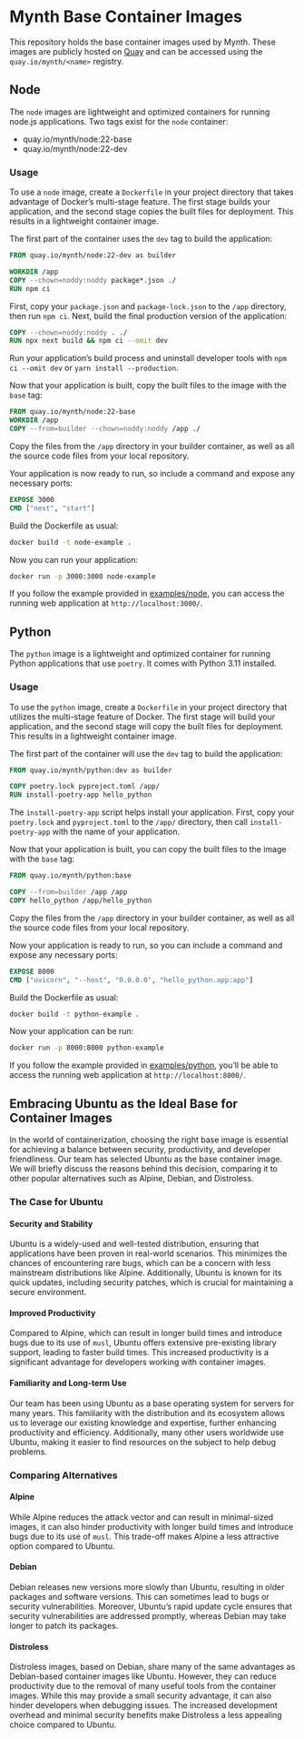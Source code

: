 # Mynth Base Container Images

This repository holds the base container images used by Mynth. These
images are publicly hosted on [Quay](https://quay.io/organization/mynth)
and can be accessed using the `quay.io/mynth/<name>` registry.

## Node

The `node` images are lightweight and optimized containers for running
node.js applications. Two tags exist for the `node` container:

- quay.io/mynth/node:22-base
- quay.io/mynth/node:22-dev

### Usage

To use a `node` image, create a `Dockerfile` in your project directory
that takes advantage of Docker’s multi-stage feature. The first stage
builds your application, and the second stage copies the built files for
deployment. This results in a lightweight container image.

The first part of the container uses the `dev` tag to build the
application:

``` dockerfile
FROM quay.io/mynth/node:22-dev as builder

WORKDIR /app
COPY --chown=noddy:noddy package*.json ./
RUN npm ci
```

First, copy your `package.json` and `package-lock.json` to the `/app`
directory, then run `npm ci`. Next, build the final production version
of the application:

``` dockerfile
COPY --chown=noddy:noddy . ./
RUN npx next build && npm ci --omit dev
```

Run your application’s build process and uninstall developer tools with
`npm ci --omit dev` or `yarn install --production`.

Now that your application is built, copy the built files to the image
with the `base` tag:

``` dockerfile
FROM quay.io/mynth/node:22-base
WORKDIR /app
COPY --from=builder --chown=noddy:noddy /app ./
```

Copy the files from the `/app` directory in your builder container, as
well as all the source code files from your local repository.

Your application is now ready to run, so include a command and expose
any necessary ports:

``` dockerfile
EXPOSE 3000
CMD ["next", "start"]
```

Build the Dockerfile as usual:

``` bash
docker build -t node-example .
```

Now you can run your application:

``` bash
docker run -p 3000:3000 node-example
```

If you follow the example provided in [examples/node](examples/node),
you can access the running web application at `http://localhost:3000/`.

## Python

The `python` image is a lightweight and optimized container for running
Python applications that use `poetry`. It comes with Python 3.11
installed.

### Usage

To use the `python` image, create a `Dockerfile` in your project
directory that utilizes the multi-stage feature of Docker. The first
stage will build your application, and the second stage will copy the
built files for deployment. This results in a lightweight container
image.

The first part of the container will use the `dev` tag to build the
application:

``` dockerfile
FROM quay.io/mynth/python:dev as builder

COPY poetry.lock pyproject.toml /app/
RUN install-poetry-app hello_python
```

The `install-poetry-app` script helps install your application. First,
copy your `poetry.lock` and `pyproject.toml` to the `/app/` directory,
then call `install-poetry-app` with the name of your application.

Now that your application is built, you can copy the built files to the
image with the `base` tag:

``` dockerfile
FROM quay.io/mynth/python:base

COPY --from=builder /app /app
COPY hello_python /app/hello_python
```

Copy the files from the `/app` directory in your builder container, as
well as all the source code files from your local repository.

Now your application is ready to run, so you can include a command and
expose any necessary ports:

``` dockerfile
EXPOSE 8000
CMD ["uvicorn", "--host", "0.0.0.0", "hello_python.app:app"]
```

Build the Dockerfile as usual:

``` bash
docker build -t python-example .
```

Now your application can be run:

``` bash
docker run -p 8000:8000 python-example
```

If you follow the example provided in
[examples/python](examples/python), you’ll be able to access the running
web application at `http://localhost:8000/`.

## Embracing Ubuntu as the Ideal Base for Container Images

In the world of containerization, choosing the right base image is
essential for achieving a balance between security, productivity, and
developer friendliness. Our team has selected Ubuntu as the base
container image. We will briefly discuss the reasons behind this
decision, comparing it to other popular alternatives such as Alpine,
Debian, and Distroless.

### The Case for Ubuntu

#### Security and Stability

Ubuntu is a widely-used and well-tested distribution, ensuring that
applications have been proven in real-world scenarios. This minimizes
the chances of encountering rare bugs, which can be a concern with less
mainstream distributions like Alpine. Additionally, Ubuntu is known for
its quick updates, including security patches, which is crucial for
maintaining a secure environment.

#### Improved Productivity

Compared to Alpine, which can result in longer build times and introduce
bugs due to its use of `musl`, Ubuntu offers extensive pre-existing
library support, leading to faster build times. This increased
productivity is a significant advantage for developers working with
container images.

#### Familiarity and Long-term Use

Our team has been using Ubuntu as a base operating system for servers
for many years. This familiarity with the distribution and its ecosystem
allows us to leverage our existing knowledge and expertise, further
enhancing productivity and efficiency. Additionally, many other users
worldwide use Ubuntu, making it easier to find resources on the subject
to help debug problems.

### Comparing Alternatives

#### Alpine

While Alpine reduces the attack vector and can result in minimal-sized
images, it can also hinder productivity with longer build times and
introduce bugs due to its use of `musl`. This trade-off makes Alpine a
less attractive option compared to Ubuntu.

#### Debian

Debian releases new versions more slowly than Ubuntu, resulting in older
packages and software versions. This can sometimes lead to bugs or
security vulnerabilities. Moreover, Ubuntu’s rapid update cycle ensures
that security vulnerabilities are addressed promptly, whereas Debian may
take longer to patch its packages.

#### Distroless

Distroless images, based on Debian, share many of the same advantages as
Debian-based container images like Ubuntu. However, they can reduce
productivity due to the removal of many useful tools from the container
images. While this may provide a small security advantage, it can also
hinder developers when debugging issues. The increased development
overhead and minimal security benefits make Distroless a less appealing
choice compared to Ubuntu.

